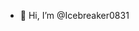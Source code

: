 - 👋 Hi, I’m @Icebreaker0831
<!---
Icebreaker0831/Icebreaker0831 is a ✨ special ✨ repository because its `README.md` (this file) appears on your GitHub profile.
You can click the Preview link to take a look at your changes.
--->
